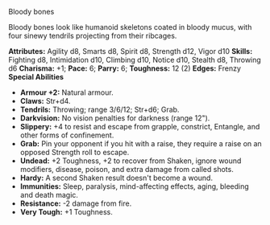 Bloody bones

Bloody bones look like humanoid skeletons coated in bloody mucus,
with four sinewy tendrils projecting from their ribcages.

**Attributes:** Agility d8, Smarts d8, Spirit d8, Strength d12, Vigor
d10
**Skills:** Fighting d8, Intimidation d10, Climbing d10, Notice d10,
Stealth d8, Throwing d6
**Charisma:** +1; **Pace:** 6; **Parry:** 6; **Toughness:** 12 (2)
**Edges:** Frenzy
**Special Abilities**
- **Armour +2:** Natural armour.
- **Claws:** Str+d4.
- **Tendrils:** Throwing; range 3/6/12; Str+d6; Grab.
- **Darkvision:** No vision penalties for darkness (range 12").
- **Slippery:** +4 to resist and escape from grapple, constrict,
Entangle, and other forms of confinement.
- **Grab:** Pin your opponent if you hit with a raise, they require a
raise on an opposed Strength roll to escape.
- **Undead:** +2 Toughness, +2 to recover from Shaken, ignore wound
modifiers, disease, poison, and extra damage from called shots.
- **Hardy:** A second Shaken result doesn't become a wound.
- **Immunities:** Sleep, paralysis, mind-affecting effects, aging,
bleeding and death magic.
- **Resistance:** -2 damage from fire.
- **Very Tough:** +1 Toughness.

